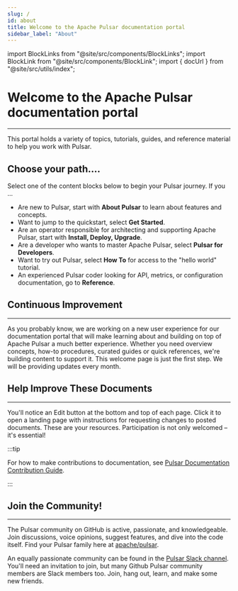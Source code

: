 ```yaml
---
slug: /
id: about
title: Welcome to the Apache Pulsar documentation portal
sidebar_label: "About"
---
```


import BlockLinks from "@site/src/components/BlockLinks";
import BlockLink from "@site/src/components/BlockLink";
import { docUrl } from "@site/src/utils/index";


# Welcome to the Apache Pulsar documentation portal
***

This portal holds a variety of topics, tutorials, guides, and reference material to help you work with Pulsar. 

## Choose your path....
Select one of the content blocks below to begin your Pulsar journey. If you ...
* Are new to Pulsar, start with **About Pulsar** to learn about features and concepts.
* Want to jump to the quickstart, select **Get Started**.
* Are an operator responsible for architecting and supporting Apache Pulsar, start with **Install, Deploy, Upgrade**.
* Are a developer who wants to master Apache Pulsar, select **Pulsar for Developers**. 
* Want to try out Pulsar, select **How To** for access to the "hello world" tutorial.
* An experienced Pulsar coder looking for API, metrics, or configuration documentation, go to **Reference**. 

<BlockLinks>
    <BlockLink title="About Pulsar" url="/docs/next/concepts-overview/" />
    <BlockLink title="Get Started" url="/docs/next/getting-started-home/" />
    <BlockLink title="Install, Deploy, Upgrade" url="/docs/next/install-deploy-upgrade-landing/" />
    <BlockLink title="Pulsar for Developers" url="/docs/next/developers-landing/" />
    <BlockLink title="How To" url="/docs/next/how-to-landing/" />
    <BlockLink title="Reference" url="/docs/next/reference-landing/" />
</BlockLinks>

## Continuous Improvement
***

As you probably know, we are working on a new user experience for our documentation portal that will make learning about and building on top of Apache Pulsar a much better experience. Whether you need overview concepts, how-to procedures, curated guides or quick references, we're building content to support it. This welcome page is just the first step. We will be providing updates every month.

## Help Improve These Documents
***

You'll notice an Edit button at the bottom and top of each page. Click it to open a landing page with instructions for requesting changes to posted documents. These are your resources. Participation is not only welcomed – it's essential! 

:::tip

For how to make contributions to documentation, see [Pulsar Documentation Contribution Guide](pathname:///contribute/document-intro).

:::

## Join the Community!
***

The Pulsar community on GitHub is active, passionate, and knowledgeable.  Join discussions, voice opinions, suggest features, and dive into the code itself. Find your Pulsar family here at [apache/pulsar](https://github.com/apache/pulsar).

An equally passionate community can be found in the [Pulsar Slack channel](https://apache-pulsar.slack.com/). You'll need an invitation to join, but many Github Pulsar community members are Slack members too.  Join, hang out, learn, and make some new friends.